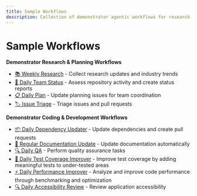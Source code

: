 ```yaml
---
title: Sample Workflows
description: Collection of demonstrator agentic workflows for research, planning, coding, and development tasks that you can use as starting points for your own automation.
---
```


# Sample Workflows

**Demonstrator Research & Planning Workflows**
- [📚 Weekly Research](https://github.com/githubnext/agentics/blob/main/docs/weekly-research.md) - Collect research updates and industry trends
- [👥 Daily Team Status](https://github.com/githubnext/agentics/blob/main/docs/daily-team-status.md) - Assess repository activity and create status reports
- [📋 Daily Plan](https://github.com/githubnext/agentics/blob/main/docs/daily-plan.md) - Update planning issues for team coordination
- [🏷️ Issue Triage](https://github.com/githubnext/agentics/blob/main/docs/issue-triage.md) - Triage issues and pull requests

**Demonstrator Coding & Development Workflows**
- [📦 Daily Dependency Updater](https://github.com/githubnext/agentics/blob/main/docs/daily-dependency-updater.md) - Update dependencies and create pull requests
- [📖 Regular Documentation Update](https://github.com/githubnext/agentics/blob/main/docs/regular-documentation-update.md) - Update documentation automatically
- [🔍 Daily QA](https://github.com/githubnext/agentics/blob/main/docs/daily-qa.md) - Perform quality assurance tasks
- [🧪 Daily Test Coverage Improver](https://github.com/githubnext/agentics/blob/main/docs/daily-test-improver.md) - Improve test coverage by adding meaningful tests to under-tested areas
- [⚡ Daily Performance Improver](https://github.com/githubnext/agentics/blob/main/docs/daily-perf-improver.md) - Analyze and improve code performance through benchmarking and optimization
- [🔍 Daily Accessibility Review](https://github.com/githubnext/agentics/blob/main/docs/daily-accessibility-review.md) - Review application accessibility
